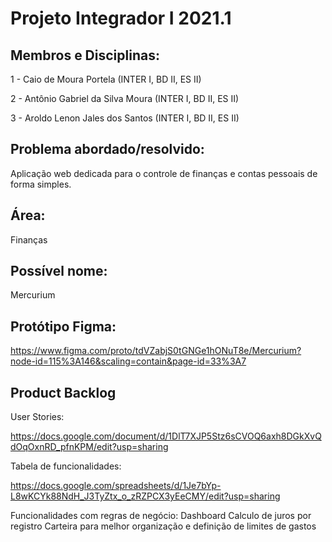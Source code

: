 # Projeto Integrador I 2021.1

## Membros e Disciplinas: 
1 - Caio de Moura Portela (INTER I, BD II, ES II)

2 - Antônio Gabriel da Silva Moura (INTER I, BD II, ES II)

3 - Aroldo Lenon Jales dos Santos (INTER I, BD II, ES II)

## Problema abordado/resolvido:
Aplicação web dedicada para o controle de finanças e contas pessoais de forma simples.

## Área:
Finanças

## Possível nome:

Mercurium

## Protótipo Figma:

https://www.figma.com/proto/tdVZabjS0tGNGe1hONuT8e/Mercurium?node-id=115%3A146&scaling=contain&page-id=33%3A7

## Product Backlog

User Stories:

https://docs.google.com/document/d/1DlT7XJP5Stz6sCVOQ6axh8DGkXvQdOqOxnRD_pfnKPM/edit?usp=sharing

Tabela de funcionalidades:

https://docs.google.com/spreadsheets/d/1Je7bYp-L8wKCYk88NdH_J3TyZtx_o_zRZPCX3yEeCMY/edit?usp=sharing

Funcionalidades com regras de negócio:
Dashboard
Calculo de juros por registro
Carteira para melhor organização e definição de limites de gastos
